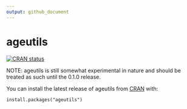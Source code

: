 ```yaml
---
output: github_document
---
```


<!-- README.md is generated from README.Rmd. Please edit that file -->



# ageutils

<!-- badges: start -->
<a href="https://CRAN.R-project.org/package=ageutils" class="pkgdown-release"><img src="https://www.r-pkg.org/badges/version/ageutils" alt="CRAN status" /></a>
<!-- badges: end -->

NOTE: ageutils is still somewhat experimental in nature and should be treated as
such until the 0.1.0 release.

You can install the latest release of ageutils from [CRAN](https://cran.r-project.org/) with:

``` {.r}
install.packages("ageutils")
```
